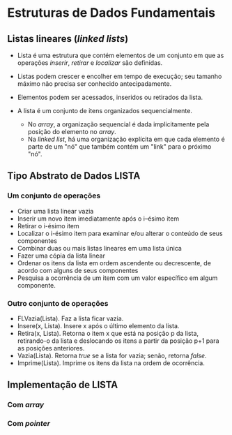 # Estruturas de Dados Fundamentais


## Listas lineares (_linked lists_)

- Lista é uma estrutura que contém elementos de um conjunto em que as operações _inserir_, _retirar_ e _localizar_ são definidas.

- Listas podem crescer e encolher em tempo de execução; seu tamanho máximo não precisa ser conhecido antecipadamente.

- Elementos podem ser acessados, inseridos ou retirados da lista.

- A lista é um conjunto de itens organizados sequencialmente. 
   - No _array_, a organização sequencial é dada implicitamente pela posição do elemento no _array_.
   - Na _linked list_, há uma organização explícita em que cada elemento é parte de um "nó" que também contém um "link" para o próximo "nó".


## Tipo Abstrato de Dados LISTA

### Um conjunto de operações

   - Criar uma lista linear vazia
   - Inserir um novo item imediatamente após o i–ésimo item
   - Retirar o i-ésimo item
   - Localizar o i-ésimo item para examinar e/ou alterar o conteúdo de seus componentes
   - Combinar duas ou mais listas lineares em uma lista única
   - Fazer uma cópia da lista linear
   - Ordenar os itens da lista em ordem ascendente ou decrescente, de acordo com alguns de seus componentes
   - Pesquisa a ocorrência de um item com um valor específico em algum componente. 

### Outro conjunto de operações

   - FLVazia(Lista). Faz a lista ficar vazia.
   - Insere(x, Lista). Insere x após o último elemento da lista.
   - Retira(x, Lista). Retorna o item x que está na posição p da lista, retirando-o da lista e deslocando os itens a partir da posição p+1 para as posições anteriores.
   - Vazia(Lista). Retorna _true_ se a lista for vazia; senão, retorna _false_.
   - Imprime(Lista). Imprime os itens da lista na ordem de ocorrência.

## Implementação de LISTA

### Com _array_


### Com _pointer_ 


